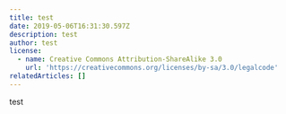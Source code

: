 ```yaml
---
title: test
date: 2019-05-06T16:31:30.597Z
description: test
author: test
license:
  - name: Creative Commons Attribution-ShareAlike 3.0
    url: 'https://creativecommons.org/licenses/by-sa/3.0/legalcode'
relatedArticles: []
---
```

test
